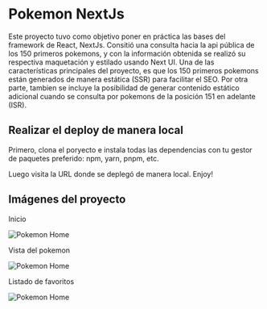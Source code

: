 # Pokemon NextJs

Este proyecto tuvo como objetivo poner en práctica las bases del framework de React, NextJs. Consitió una consulta hacia la api pública de los 150 primeros pokemons, y con la información obtenida se realizó su respectiva maquetación y estilado usando Next UI. Una de las características principales del proyecto, es que los 150 primeros pokemons están generados de manera estática (SSR) para facilitar el SEO. Por otra parte, tambien se incluye la posibilidad de generar contenido estático adicional cuando se consulta por pokemons de la posición 151 en adelante (ISR).

## Realizar el deploy de manera local

Primero, clona el poryecto e instala todas las dependencias con tu gestor de paquetes preferido: npm, yarn, pnpm, etc.

Luego visita la URL donde se deplegó de manera local. Enjoy!

## Imágenes del proyecto

Inicio 

![Pokemon Home](https://res.cloudinary.com/dviezfcgy/image/upload/v1685500108/rps72l9fdo9gufch5vn6.png)

Vista del pokemon

![Pokemon Home](https://res.cloudinary.com/dviezfcgy/image/upload/v1685500106/xf6ipkmbt6l3sql48ved.png)

Listado de favoritos 

![Pokemon Home](https://res.cloudinary.com/dviezfcgy/image/upload/v1685500106/jlbmfcxdpd0y5lhyi4qm.png)
